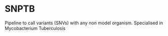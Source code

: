 # SNPTB
Pipeline to call variants (SNVs) with any non model organism. Specialised in Mycobacterium Tuberculosis
